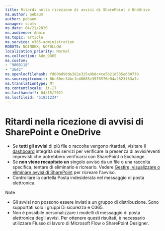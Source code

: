 ```yaml
---
title: Ritardi nella ricezione di avvisi di SharePoint e OneDrive
ms.author: pebaum
author: pebaum
manager: scotv
ms.date: 04/21/2020
ms.audience: Admin
ms.topic: article
ms.service: o365-administration
ROBOTS: NOINDEX, NOFOLLOW
localization_priority: Normal
ms.collection: Adm_O365
ms.custom:
- "9000118"
- "2642"
ms.openlocfilehash: fd00bd90de382e325a9b8c4ce5b21d535e630730
ms.sourcegitcommit: 8bc60ec34bc1e40685e3976576e04a2623f63a7c
ms.translationtype: MT
ms.contentlocale: it-IT
ms.lasthandoff: 04/15/2021
ms.locfileid: "51831234"
---
```

# <a name="delays-in-receiving-sharepoint-and-onedrive-alerts"></a>Ritardi nella ricezione di avvisi di SharePoint e OneDrive

- Se **tutti gli avvisi** di più file o raccolte vengono ritardati, visitare il [dashboard](https://portal.office.com/adminportal/home?ref=/servicehealth) integrità dei servizi per verificare la presenza di avvisi/eventi imprevisti che potrebbero verificarsi con SharePoint o Exchange.
- Se **non viene recapitato un** singolo avviso da un file o una raccolta specifica, tentare di eliminarlo e ricrearlo. Vedere [Gestire, visualizzare o eliminare avvisi di SharePoint](https://support.microsoft.com/office/99dfb19c-9a90-4a8c-aba1-aa8c8afb0de2) per ricreare l'avviso.
- Controllare la cartella Posta indesiderata nel messaggio di posta elettronica.

> [!NOTE]
> - Gli avvisi non possono essere inviati a un gruppo di distribuzione. Sono supportati solo i gruppi Di sicurezza e O365.
> - Non è possibile personalizzare i modelli di messaggio di posta elettronica degli avvisi. Per ottenere questi risultati, è necessario utilizzare Flusso di lavoro di Microsoft Flow o SharePoint Designer.
